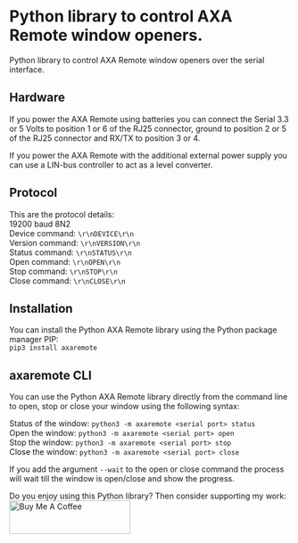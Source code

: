 # Python library to control AXA Remote window openers.
Python library to control AXA Remote window openers over the serial
interface.

## Hardware
If you power the AXA Remote using batteries you can connect the Serial 3.3 or
5 Volts to position 1 or 6 of the RJ25 connector, ground to position 2 or 5 of
the RJ25 connector and RX/TX to position 3 or 4. 
 
If you power the AXA Remote with the additional external power supply you can
use a LIN-bus controller to act as a level converter.

## Protocol
This are the protocol details:\
19200 baud 8N2\
Device command: `\r\nDEVICE\r\n`\
Version command: `\r\nVERSION\r\n`\
Status command: `\r\nSTATUS\r\n`\
Open command: `\r\nOPEN\r\n`\
Stop command: `\r\nSTOP\r\n`\
Close command: `\r\nCLOSE\r\n`

## Installation
You can install the Python AXA Remote library using the Python package manager
PIP:\
`pip3 install axaremote`

## axaremote CLI
You can use the Python AXA Remote library directly from the command line to
open, stop or close your window using the following syntax:

Status of the window: `python3 -m axaremote <serial port> status`\
Open the window: `python3 -m axaremote <serial port> open`\
Stop the window: `python3 -m axaremote <serial port> stop`\
Close the window: `python3 -m axaremote <serial port> close`

If you add the argument `--wait` to the open or close command the process will
wait till the window is open/close and show the progress.

Do you enjoy using this Python library? Then consider supporting my work:
[<img src="https://cdn.buymeacoffee.com/buttons/v2/default-yellow.png" alt="Buy Me A Coffee" style="height: 60px !important;width: 217px !important;" >](https://www.buymeacoffee.com/rrooggiieerr)  
